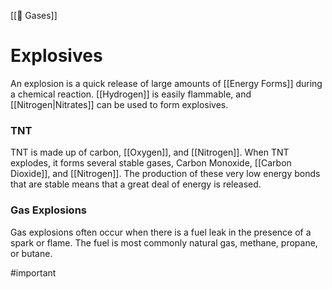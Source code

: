 [[💨 Gases]]
# Explosives
An explosion is a quick release of large amounts of [[Energy Forms]] during a chemical reaction. [[Hydrogen]] is easily flammable, and [[Nitrogen|Nitrates]] can be used to form explosives.

### TNT
TNT is made up of carbon, [[Oxygen]], and [[Nitrogen]]. When TNT explodes, it forms several stable gases, Carbon Monoxide, [[Carbon Dioxide]], and [[Nitrogen]]. The production of these very low energy bonds that are stable means that a great deal of energy is released.

### Gas Explosions
Gas explosions often occur when there is a fuel leak in the presence of a spark or flame. The fuel is most commonly natural gas, methane, propane, or butane.

#important 